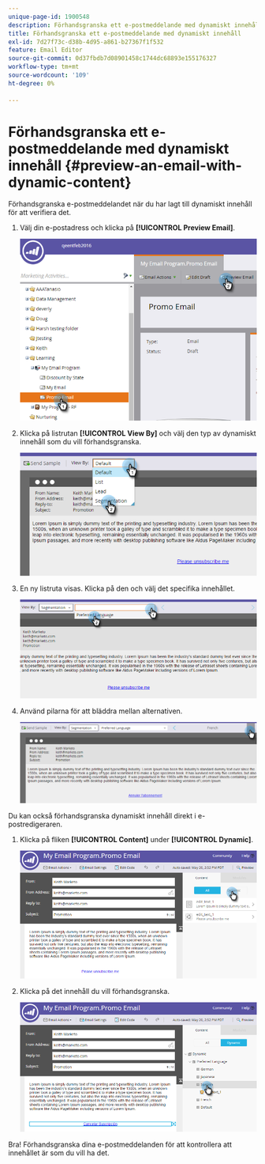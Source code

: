 ```yaml
---
unique-page-id: 1900548
description: Förhandsgranska ett e-postmeddelande med dynamiskt innehåll - Marketo Docs - produktdokumentation
title: Förhandsgranska ett e-postmeddelande med dynamiskt innehåll
exl-id: 7d27f73c-d38b-4d95-a861-b27367f1f532
feature: Email Editor
source-git-commit: 0d37fbdb7d08901458c1744dc68893e155176327
workflow-type: tm+mt
source-wordcount: '109'
ht-degree: 0%

---
```


# Förhandsgranska ett e-postmeddelande med dynamiskt innehåll {#preview-an-email-with-dynamic-content}

Förhandsgranska e-postmeddelandet när du har lagt till dynamiskt innehåll för att verifiera det.

1. Välj din e-postadress och klicka på **[!UICONTROL Preview Email]**.

   ![](assets/one-3.png)

1. Klicka på listrutan **[!UICONTROL View By]** och välj den typ av dynamiskt innehåll som du vill förhandsgranska.

   ![](assets/two-3.png)

1. En ny listruta visas. Klicka på den och välj det specifika innehållet.

   ![](assets/three-2.png)

1. Använd pilarna för att bläddra mellan alternativen.

   ![](assets/four-1.png)

Du kan också förhandsgranska dynamiskt innehåll direkt i e-postredigeraren.

1. Klicka på fliken **[!UICONTROL Content]** under **[!UICONTROL Dynamic]**.

   ![](assets/five-1.png)

1. Klicka på det innehåll du vill förhandsgranska.

   ![](assets/six.png)

Bra! Förhandsgranska dina e-postmeddelanden för att kontrollera att innehållet är som du vill ha det.
